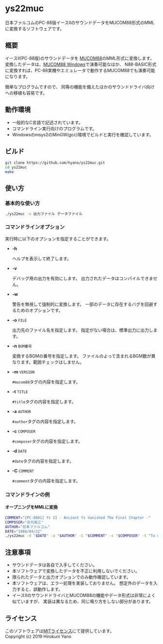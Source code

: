 # ys22muc
日本ファルコムのPC-88版イースIIのサウンドデータをMUCOM88形式のMMLに変換するソフトウェアです。

## 概要
イースII(PC-88版)のサウンドデータを
[MUCOM88](https://www.ancient.co.jp/~mucom88/)のMML形式に変換します。
変換したデータは、[MUCOM88 Windows](https://onitama.tv/mucom88/)で演奏可能なほか、
N88-BASIC形式に変換すれば、PC-88実機やエミュレータで動作するMUCOM88でも演奏可能になります。

簡単なプログラムですので、
同等の機能を備えたほかのサウンドドライバ向けへの移植も容易です。

## 動作環境
* 一般的なC言語で記述されています。
* コマンドライン実行向けのプログラムです。
* Windowsのmsys2のMinGW(gcc)環境でビルドと実行を確認しています。

## ビルド
```sh
git clone https://github.com/hyano/ys22muc.git
cd ys22muc
make
```

## 使い方
### 基本的な使い方
```sh
./ys22muc -o 出力ファイル データファイル
```

### コマンドラインオプション
実行時に以下のオプションを指定することができます。

  * <b>-h</b>

    ヘルプを表示して終了します。

  * <b>-v</b>

    デバッグ用の出力を有効にします。
    出力されたデータはコンパイルできません。

  * <b>-w</b>

    警告を無視して強制的に変換します。
    一部のデータに存在するバグを回避するためのオプションです。

  * <b>-o</b> `FILE`

    出力先のファイル名を指定します。
    指定がない場合は、標準出力に出力します。

  * <b>-n</b> `BGM番号`

    変換するBGMの番号を指定します。
    ファイルのよって含まれるBGM数が異なります。範囲チェックはしません。

  * <b>-m</b> `VERSION`

    `#mucom88`タグの内容を指定します。

  * <b>-t</b> `TITLE`

    `#title`タグの内容を指定します。

  * <b>-a</b> `AUTHOR`

    `#author`タグの内容を指定します。

  * <b>-c</b> `COMPOSER`

    `#composer`タグの内容を指定します。

  * <b>-d</b> `DATE`

    `#date`タグの内容を指定します。

  * <b>-C</b> `COMMENT`

    `#comment`タグの内容を指定します。


### コマンドラインの例
#### オープニングをMMLに変換
```sh
COMMENT="[PC-8801] Ys II - Ancient Ys Vanished The Final Chapter -"
COMPOSER="古代祐三"
AUTHOR="日本ファルコム"
DATE="1988/04/22"
./ys22muc -d "$DATE" -a "$AUTHOR" -C "$COMMENT" -c "$COMPOSER" -t "To make the end of battle" -o muc/TTLMS2.muc data/TTLMS2
```

## 注意事項
* サウンドデータは各自で入手してください。
* 本ソフトウェアで変換したデータを不正に利用しないでください。
* 限られたデータと出力オプションでのみ動作確認しています。
* 本ソフトウェアは、エラー処理を実装しておりません。
  想定外のデータを入力すると、誤動作します。
* イースIIのサウンドドライバとMUCOM88の機能やデータ形式は非常によく似ていますが、
  実装は異なるため、同じ鳴り方をしない部分があります。

## ライセンス
このソフトウェアは[MITライセンス](LICENSE)にて提供しています。  
Copyright (c) 2019 Hirokuni Yano
